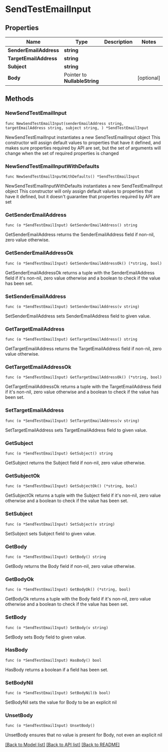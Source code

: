 # SendTestEmailInput

## Properties

Name | Type | Description | Notes
------------ | ------------- | ------------- | -------------
**SenderEmailAddress** | **string** |  | 
**TargetEmailAddress** | **string** |  | 
**Subject** | **string** |  | 
**Body** | Pointer to **NullableString** |  | [optional] 

## Methods

### NewSendTestEmailInput

`func NewSendTestEmailInput(senderEmailAddress string, targetEmailAddress string, subject string, ) *SendTestEmailInput`

NewSendTestEmailInput instantiates a new SendTestEmailInput object
This constructor will assign default values to properties that have it defined,
and makes sure properties required by API are set, but the set of arguments
will change when the set of required properties is changed

### NewSendTestEmailInputWithDefaults

`func NewSendTestEmailInputWithDefaults() *SendTestEmailInput`

NewSendTestEmailInputWithDefaults instantiates a new SendTestEmailInput object
This constructor will only assign default values to properties that have it defined,
but it doesn't guarantee that properties required by API are set

### GetSenderEmailAddress

`func (o *SendTestEmailInput) GetSenderEmailAddress() string`

GetSenderEmailAddress returns the SenderEmailAddress field if non-nil, zero value otherwise.

### GetSenderEmailAddressOk

`func (o *SendTestEmailInput) GetSenderEmailAddressOk() (*string, bool)`

GetSenderEmailAddressOk returns a tuple with the SenderEmailAddress field if it's non-nil, zero value otherwise
and a boolean to check if the value has been set.

### SetSenderEmailAddress

`func (o *SendTestEmailInput) SetSenderEmailAddress(v string)`

SetSenderEmailAddress sets SenderEmailAddress field to given value.


### GetTargetEmailAddress

`func (o *SendTestEmailInput) GetTargetEmailAddress() string`

GetTargetEmailAddress returns the TargetEmailAddress field if non-nil, zero value otherwise.

### GetTargetEmailAddressOk

`func (o *SendTestEmailInput) GetTargetEmailAddressOk() (*string, bool)`

GetTargetEmailAddressOk returns a tuple with the TargetEmailAddress field if it's non-nil, zero value otherwise
and a boolean to check if the value has been set.

### SetTargetEmailAddress

`func (o *SendTestEmailInput) SetTargetEmailAddress(v string)`

SetTargetEmailAddress sets TargetEmailAddress field to given value.


### GetSubject

`func (o *SendTestEmailInput) GetSubject() string`

GetSubject returns the Subject field if non-nil, zero value otherwise.

### GetSubjectOk

`func (o *SendTestEmailInput) GetSubjectOk() (*string, bool)`

GetSubjectOk returns a tuple with the Subject field if it's non-nil, zero value otherwise
and a boolean to check if the value has been set.

### SetSubject

`func (o *SendTestEmailInput) SetSubject(v string)`

SetSubject sets Subject field to given value.


### GetBody

`func (o *SendTestEmailInput) GetBody() string`

GetBody returns the Body field if non-nil, zero value otherwise.

### GetBodyOk

`func (o *SendTestEmailInput) GetBodyOk() (*string, bool)`

GetBodyOk returns a tuple with the Body field if it's non-nil, zero value otherwise
and a boolean to check if the value has been set.

### SetBody

`func (o *SendTestEmailInput) SetBody(v string)`

SetBody sets Body field to given value.

### HasBody

`func (o *SendTestEmailInput) HasBody() bool`

HasBody returns a boolean if a field has been set.

### SetBodyNil

`func (o *SendTestEmailInput) SetBodyNil(b bool)`

 SetBodyNil sets the value for Body to be an explicit nil

### UnsetBody
`func (o *SendTestEmailInput) UnsetBody()`

UnsetBody ensures that no value is present for Body, not even an explicit nil

[[Back to Model list]](../README.md#documentation-for-models) [[Back to API list]](../README.md#documentation-for-api-endpoints) [[Back to README]](../README.md)


